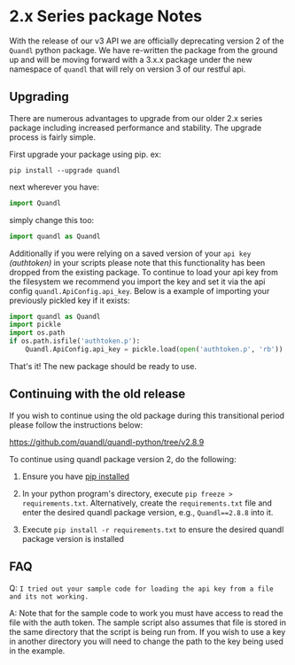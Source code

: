 # 2.x Series package Notes

With the release of our v3 API we are officially deprecating version 2 of the `Quandl` python package. We have re-written the package from the ground up and will be moving forward with a 3.x.x package under the new namespace of `quandl` that will rely on version 3 of our restful api.

## Upgrading

There are numerous advantages to upgrade from our older 2.x series package including increased performance and stability. The upgrade process is fairly simple. 

First upgrade your package using pip. ex: 

`pip install --upgrade quandl`

next wherever you have: 

```python
import Quandl
```

simply change this too: 

```python
import quandl as Quandl
```

Additionally if you were relying on a saved version of your `api key` _(authtoken)_ in your scripts please note that this functionality has been dropped from the existing package. To continue to load your api key from the filesystem we recommend you import the key and set it via the api config `quandl.ApiConfig.api_key`. Below is a example of importing your previously pickled key if it exists:

```python
import quandl as Quandl
import pickle
import os.path
if os.path.isfile('authtoken.p'):
    Quandl.ApiConfig.api_key = pickle.load(open('authtoken.p', 'rb'))
```

That's it! The new package should be ready to use.

## Continuing with the old release

If you wish to continue using the old package during this transitional period please follow the instructions below: 

https://github.com/quandl/quandl-python/tree/v2.8.9

To continue using quandl package version 2, do the following:

1. Ensure you have [pip installed](https://pip.pypa.io/en/latest/installing.html)

2. In your python program's directory, execute `pip freeze > requirements.txt`. Alternatively, create the `requirements.txt` file and enter the desired quandl package version, e.g., `Quandl==2.8.8` into it.

3. Execute `pip install -r requirements.txt` to ensure the desired quandl package version is installed


## FAQ

Q: `I tried out your sample code for loading the api key from a file and its not working.`

A: Note that for the sample code to work you must have access to read the file with the auth token. The sample script also assumes that file is stored in the same directory that the script is being run from. If you wish to use a key in another directory you will need to change the path to the key being used in the example.
